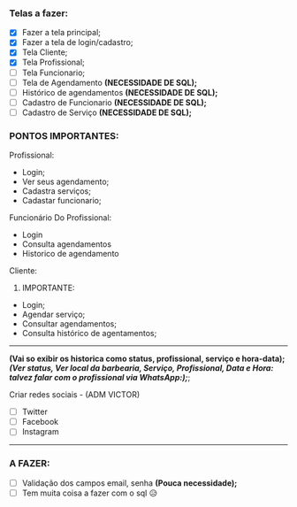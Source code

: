 ### Telas a fazer:

- [x] Fazer a tela principal;
- [x] Fazer a tela de login/cadastro;
- [x] Tela Cliente;
- [x] Tela Profissional;
- [ ] Tela Funcionario;
- [ ] Tela de Agendamento **(NECESSIDADE DE SQL);**
- [ ] Histórico de agendamentos **(NECESSIDADE DE SQL);**
- [ ] Cadastro de Funcionario **(NECESSIDADE DE SQL);**
- [ ] Cadastro de Serviço **(NECESSIDADE DE SQL);**

### PONTOS IMPORTANTES:

Profissional:

- Login;
- Ver seus agendamento;
- Cadastra serviços;
- Cadastar funcionario;

Funcionário Do Profissional:

- Login
- Consulta agendamentos
- Historico de agendamento

Cliente:

1. IMPORTANTE:

- Login;
- Agendar serviço;
- Consultar agendamentos;
- Consulta histórico de agentamentos;

---

**(Vai so exibir os historica como status, profissional, serviço e hora-data);**
**_(Ver status, Ver local da barbearia, Serviço, Profissional, Data e Hora: talvez falar com o profissional via WhatsApp:);_**;

Criar redes sociais - (ADM VICTOR)

- [ ] Twitter
- [ ] Facebook
- [ ] Instagram

---

### A FAZER:

- [ ] Validação dos campos email, senha **(Pouca necessidade);**
- [ ] Tem muita coisa a fazer com o sql 😥
